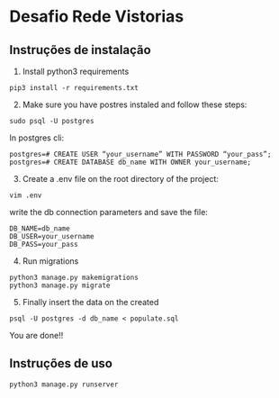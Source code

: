 # Desafio Rede Vistorias

## Instruções de instalação

1. Install python3 requirements
```
pip3 install -r requirements.txt
```
2. Make sure you have postres instaled and follow these steps:
```
sudo psql -U postgres
```
In postgres cli:
```
postgres=# CREATE USER “your_username” WITH PASSWORD “your_pass”;
postgres=# CREATE DATABASE db_name WITH OWNER your_username;
```
3. Create a .env file on the root directory of the project:
```
vim .env
```
write the db connection parameters and save the file:
```
DB_NAME=db_name
DB_USER=your_username
DB_PASS=your_pass
```
4. Run migrations
```
python3 manage.py makemigrations
python3 manage.py migrate
```
5. Finally insert the data on the created
```
psql -U postgres -d db_name < populate.sql
```
You are done!!
## Instruções de uso
```
python3 manage.py runserver
```
